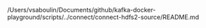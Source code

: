 /Users/vsaboulin/Documents/github/kafka-docker-playground/scripts/../connect/connect-hdfs2-source/README.md